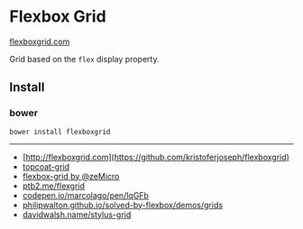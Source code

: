 Flexbox Grid
===========

[flexboxgrid.com](http://flexboxgrid.com)

Grid based on the `flex` display property.

Install
---------

### bower
`bower install flexboxgrid`


-----------
- [http://flexboxgrid.com](https://github.com/kristoferjoseph/flexboxgrid)
- [topcoat-grid](https://github.com/topcoat/grid)
- [flexbox-grid by @zeMicro](https://github.com/zeMirco/flexbox-grid)
- [ptb2.me/flexgrid](http://ptb2.me/flexgrid/)
- [codepen.io/marcolago/pen/lqGFb](http://codepen.io/marcolago/pen/lqGFb)
- [philipwalton.github.io/solved-by-flexbox/demos/grids](http://philipwalton.github.io/solved-by-flexbox/demos/grids/)
- [davidwalsh.name/stylus-grid](http://davidwalsh.name/stylus-grid)
